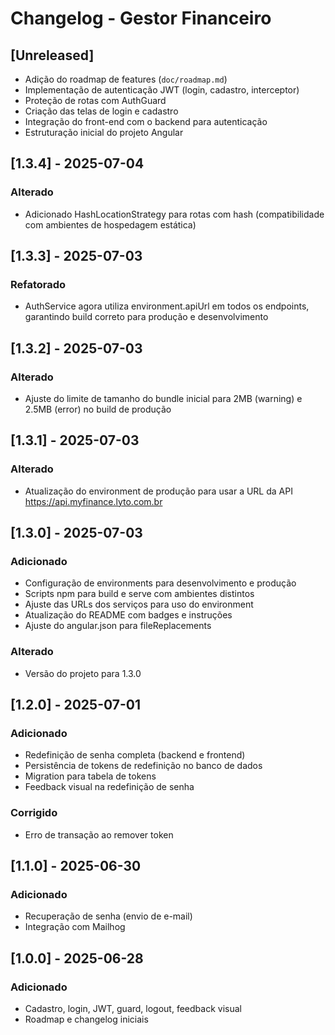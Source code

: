 # Changelog - Gestor Financeiro

## [Unreleased]
- Adição do roadmap de features (`doc/roadmap.md`)
- Implementação de autenticação JWT (login, cadastro, interceptor)
- Proteção de rotas com AuthGuard
- Criação das telas de login e cadastro
- Integração do front-end com o backend para autenticação
- Estruturação inicial do projeto Angular

## [1.3.4] - 2025-07-04
### Alterado
- Adicionado HashLocationStrategy para rotas com hash (compatibilidade com ambientes de hospedagem estática)

## [1.3.3] - 2025-07-03
### Refatorado
- AuthService agora utiliza environment.apiUrl em todos os endpoints, garantindo build correto para produção e desenvolvimento

## [1.3.2] - 2025-07-03
### Alterado
- Ajuste do limite de tamanho do bundle inicial para 2MB (warning) e 2.5MB (error) no build de produção

## [1.3.1] - 2025-07-03
### Alterado
- Atualização do environment de produção para usar a URL da API https://api.myfinance.lyto.com.br

## [1.3.0] - 2025-07-03
### Adicionado
- Configuração de environments para desenvolvimento e produção
- Scripts npm para build e serve com ambientes distintos
- Ajuste das URLs dos serviços para uso do environment
- Atualização do README com badges e instruções
- Ajuste do angular.json para fileReplacements

### Alterado
- Versão do projeto para 1.3.0

## [1.2.0] - 2025-07-01
### Adicionado
- Redefinição de senha completa (backend e frontend)
- Persistência de tokens de redefinição no banco de dados
- Migration para tabela de tokens
- Feedback visual na redefinição de senha

### Corrigido
- Erro de transação ao remover token

## [1.1.0] - 2025-06-30
### Adicionado
- Recuperação de senha (envio de e-mail)
- Integração com Mailhog

## [1.0.0] - 2025-06-28
### Adicionado
- Cadastro, login, JWT, guard, logout, feedback visual
- Roadmap e changelog iniciais
